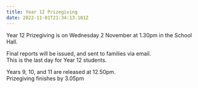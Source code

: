 ```yaml
---
title: Year 12 Prizegiving
date: 2022-11-01T21:34:13.101Z
---
```

Year 12 Prizegiving is on Wednesday 2 November at 1.30pm in the School Hall.  


Final reports will be issued, and sent to families via email.  
This is the last day for Year 12 students.  

Years 9, 10, and 11 are released at 12.50pm.  
Prizegiving finishes by 3.05pm  
